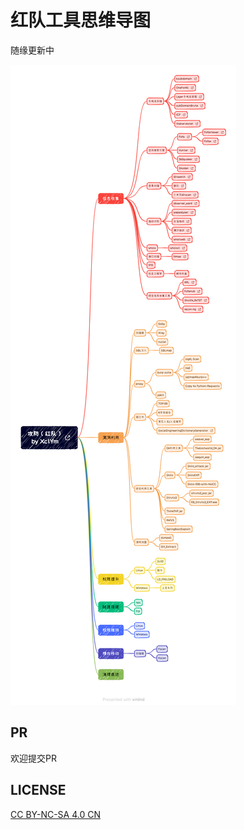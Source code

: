 # 红队工具思维导图

随缘更新中

![](redteammap.png)

## PR

欢迎提交PR

## LICENSE

[CC BY-NC-SA 4.0 CN](https://creativecommons.org/licenses/by-nc-sa/4.0/deed.zh)
